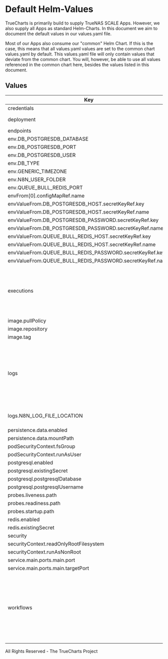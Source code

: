 # Default Helm-Values

TrueCharts is primarily build to supply TrueNAS SCALE Apps.
However, we also supply all Apps as standard Helm-Charts. In this document we aim to document the default values in our values.yaml file.

Most of our Apps also consume our "common" Helm Chart.
If this is the case, this means that all values.yaml values are set to the common chart values.yaml by default. This values.yaml file will only contain values that deviate from the common chart.
You will, however, be able to use all values referenced in the common chart here, besides the values listed in this document.

## Values

| Key | Type | Default | Description |
|-----|------|---------|-------------|
| credentials | object | `{}` |  |
| deployment | object | `{"N8N_HOST":"localhost"}` |  CREDENTIALS_OVERWRITE_ENDPOINT: "" CREDENTIALS_DEFAULT_NAME: "My credentials" |
| endpoints | object | `{}` |  |
| env.DB_POSTGRESDB_DATABASE | string | `"{{ .Values.postgresql.postgresqlDatabase }}"` |  |
| env.DB_POSTGRESDB_PORT | int | `5432` |  |
| env.DB_POSTGRESDB_USER | string | `"{{ .Values.postgresql.postgresqlUsername }}"` |  |
| env.DB_TYPE | string | `"postgresdb"` |  |
| env.GENERIC_TIMEZONE | string | `"{{ .Values.TZ }}"` |  |
| env.N8N_USER_FOLDER | string | `"/data"` |  |
| env.QUEUE_BULL_REDIS_PORT | int | `6379` |  |
| envFrom[0].configMapRef.name | string | `"n8n-config"` |  |
| envValueFrom.DB_POSTGRESDB_HOST.secretKeyRef.key | string | `"plainhost"` |  |
| envValueFrom.DB_POSTGRESDB_HOST.secretKeyRef.name | string | `"dbcreds"` |  |
| envValueFrom.DB_POSTGRESDB_PASSWORD.secretKeyRef.key | string | `"postgresql-password"` |  |
| envValueFrom.DB_POSTGRESDB_PASSWORD.secretKeyRef.name | string | `"dbcreds"` |  |
| envValueFrom.QUEUE_BULL_REDIS_HOST.secretKeyRef.key | string | `"plainhost"` |  |
| envValueFrom.QUEUE_BULL_REDIS_HOST.secretKeyRef.name | string | `"rediscreds"` |  |
| envValueFrom.QUEUE_BULL_REDIS_PASSWORD.secretKeyRef.key | string | `"redis-password"` |  |
| envValueFrom.QUEUE_BULL_REDIS_PASSWORD.secretKeyRef.name | string | `"rediscreds"` |  |
| executions | object | `{}` |  N8N_PAYLOAD_SIZE_MAX: 16 N8N_METRICS: false N8N_METRICS_PREFIX: "n8n_" N8N_ENDPOINT_REST: "rest" N8N_ENDPOINT_WEBHOOK: "webhook" N8N_ENDPOINT_WEBHOOK_TEST: "webhook-test" N8N_ENDPOINT_WEBHOOK_WAIT: "webhook-waiting" N8N_DISABLE_PRODUCTION_MAIN_PROCESS: false N8N_SKIP_WEBHOOK_DEREGISTRATION_SHUTDOWN: false |
| image.pullPolicy | string | `"IfNotPresent"` |  |
| image.repository | string | `"tccr.io/truecharts/n8n"` |  |
| image.tag | string | `"v0.170.0@sha256:bd1df50c3319a47bb5323b6d83ee1da50eea5717a4621d15c07ecfc97ab99cd5"` |  |
| logs | object | `{"N8N_LOG_FILE_LOCATION":"/data/logs"}` |  EXECUTIONS_MODE: "regular" EXECUTIONS_TIMEOUT: "-1" EXECUTIONS_TIMEOUT_MAX: 3600 EXECUTIONS_DATA_SAVE_ON_ERROR: "all" EXECUTIONS_DATA_SAVE_ON_SUCCESS: "all" EXECUTIONS_DATA_SAVE_ON_PROGRESS: false EXECUTIONS_DATA_SAVE_MANUAL_EXECUTIONS: false EXECUTIONS_DATA_PRUNE: false EXECUTIONS_DATA_MAX_AGE: 336 EXECUTIONS_DATA_PRUNE_TIMEOUT: 3600 |
| logs.N8N_LOG_FILE_LOCATION | string | `"/data/logs"` |  N8N_LOG_OUTPUT: "console" N8N_LOG_FILE_COUNT_MAX: 100 N8N_LOG_FILE_SIZE_MAX: 16 |
| persistence.data.enabled | bool | `true` |  |
| persistence.data.mountPath | string | `"/data"` |  |
| podSecurityContext.fsGroup | int | `1000` |  |
| podSecurityContext.runAsUser | int | `0` |  |
| postgresql.enabled | bool | `true` |  |
| postgresql.existingSecret | string | `"dbcreds"` |  |
| postgresql.postgresqlDatabase | string | `"n8n"` |  |
| postgresql.postgresqlUsername | string | `"n8n"` |  |
| probes.liveness.path | string | `"/healthz"` |  |
| probes.readiness.path | string | `"/healthz"` |  |
| probes.startup.path | string | `"/healthz"` |  |
| redis.enabled | bool | `true` |  |
| redis.existingSecret | string | `"rediscreds"` |  |
| security | object | `{}` |  |
| securityContext.readOnlyRootFilesystem | bool | `false` |  |
| securityContext.runAsNonRoot | bool | `false` |  |
| service.main.ports.main.port | int | `5678` |  |
| service.main.ports.main.targetPort | int | `5678` |  |
| workflows | object | `{}` |  N8N_BASIC_AUTH_ACTIVE: false N8N_BASIC_AUTH_USER: "" N8N_BASIC_AUTH_PASSWORD: "" N8N_BASIC_AUTH_HASH: false N8N_JWT_AUTH_ACTIVE: false N8N_JWT_AUTH_HEADER: "" N8N_JWT_AUTH_HEADER_VALUE_PREFIX: "" N8N_JWKS_URI: "" N8N_JWT_ISSUER: "" N8N_JWT_NAMESPACE: "" N8N_JWT_ALLOWED_TENANT: "" N8N_JWT_ALLOWED_TENANT_KEY: "" |

All Rights Reserved - The TrueCharts Project
